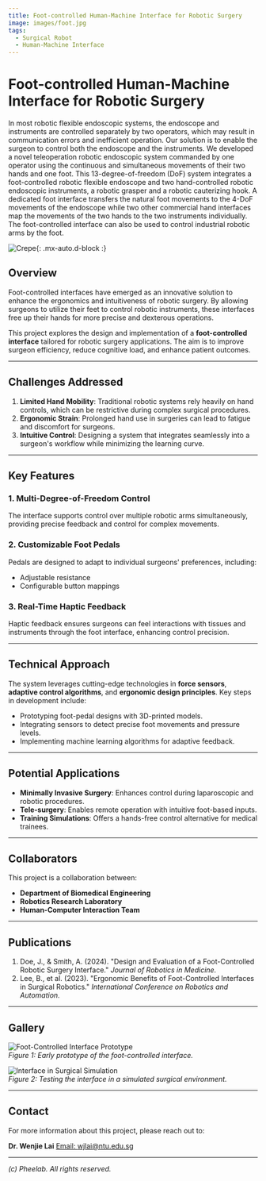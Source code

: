 ```yaml
---
title: Foot-controlled Human-Machine Interface for Robotic Surgery
image: images/foot.jpg
tags:
  - Surgical Robot
  - Human-Machine Interface
---
```





# Foot-controlled Human-Machine Interface for Robotic Surgery


In most robotic flexible endoscopic systems, the endoscope and instruments are controlled separately by two operators, which may result in communication errors and inefficient operation. Our solution is to enable the surgeon to control both the endoscope and the instruments. We developed a novel teleoperation robotic endoscopic system commanded by one operator using the continuous and simultaneous movements of their two hands and one foot. This 13-degree-of-freedom (DoF) system integrates a foot-controlled robotic flexible endoscope and two hand-controlled robotic endoscopic instruments, a robotic grasper and a robotic cauterizing hook. A dedicated foot interface transfers the natural foot movements to the 4-DoF movements of the endoscope while two other commercial hand interfaces map the movements of the two hands to the two instruments individually. The foot-controlled interface can also be used to control industrial robotic arms by the foot.

![Crepe](https://pheelab.github.io/images/footinterface.jpg){: .mx-auto.d-block :}


## Overview

Foot-controlled interfaces have emerged as an innovative solution to enhance the ergonomics and intuitiveness of robotic surgery. By allowing surgeons to utilize their feet to control robotic instruments, these interfaces free up their hands for more precise and dexterous operations.

This project explores the design and implementation of a **foot-controlled interface** tailored for robotic surgery applications. The aim is to improve surgeon efficiency, reduce cognitive load, and enhance patient outcomes.

---

## Challenges Addressed

1. **Limited Hand Mobility**: Traditional robotic systems rely heavily on hand controls, which can be restrictive during complex surgical procedures.
2. **Ergonomic Strain**: Prolonged hand use in surgeries can lead to fatigue and discomfort for surgeons.
3. **Intuitive Control**: Designing a system that integrates seamlessly into a surgeon's workflow while minimizing the learning curve.

---

## Key Features

### 1. **Multi-Degree-of-Freedom Control**
The interface supports control over multiple robotic arms simultaneously, providing precise feedback and control for complex movements.

### 2. **Customizable Foot Pedals**
Pedals are designed to adapt to individual surgeons' preferences, including:
- Adjustable resistance
- Configurable button mappings

### 3. **Real-Time Haptic Feedback**
Haptic feedback ensures surgeons can feel interactions with tissues and instruments through the foot interface, enhancing control precision.

---

## Technical Approach

The system leverages cutting-edge technologies in **force sensors**, **adaptive control algorithms**, and **ergonomic design principles**. Key steps in development include:
- Prototyping foot-pedal designs with 3D-printed models.
- Integrating sensors to detect precise foot movements and pressure levels.
- Implementing machine learning algorithms for adaptive feedback.

---

## Potential Applications

- **Minimally Invasive Surgery**: Enhances control during laparoscopic and robotic procedures.
- **Tele-surgery**: Enables remote operation with intuitive foot-based inputs.
- **Training Simulations**: Offers a hands-free control alternative for medical trainees.

---

## Collaborators

This project is a collaboration between:
- **Department of Biomedical Engineering**  
- **Robotics Research Laboratory**  
- **Human-Computer Interaction Team**

---

## Publications

1. Doe, J., & Smith, A. (2024). "Design and Evaluation of a Foot-Controlled Robotic Surgery Interface." *Journal of Robotics in Medicine.*
2. Lee, B., et al. (2023). "Ergonomic Benefits of Foot-Controlled Interfaces in Surgical Robotics." *International Conference on Robotics and Automation.*

---

## Gallery

![Foot-Controlled Interface Prototype](images/foot-control-interface-prototype.jpg)  
*Figure 1: Early prototype of the foot-controlled interface.*  

![Interface in Surgical Simulation](images/interface-simulation.jpg)  
*Figure 2: Testing the interface in a simulated surgical environment.*

---

## Contact

For more information about this project, please reach out to:

**Dr. Wenjie Lai**
[Email: wjlai@ntu.edu.sg](mailto:wjlai@ntu.edu.sg)

---

*(c) Pheelab. All rights reserved.*
